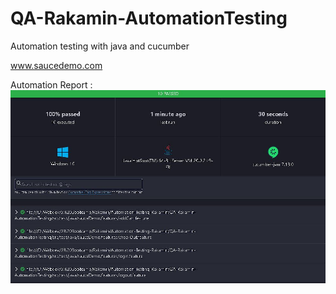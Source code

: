 # QA-Rakamin-AutomationTesting

Automation testing with java and cucumber

www.saucedemo.com

Automation Report :
![report-automation.JPG](report-automation.JPG)